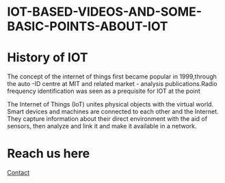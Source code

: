 # IOT-BASED-VIDEOS-AND-SOME-BASIC-POINTS-ABOUT-IOT
<SOME BASIC CONCEPTS ABOUT IOT>
<html>
  <head>
    <title>Let's go in the world of internet of things</title>
  </head>
  <body>
    <h1>History of IOT</h1>
    <p>The concept of the internet of things first became popular in 1999,through the auto -ID centre at MIT and related market - analysis publications.Radio frequency identification was seen as a prequisite for IOT at the point</p>
    <p>The Internet of Things (IoT) unites physical objects with the virtual world. Smart devices and machines are connected to each other and the Internet. They capture information about their direct environment with the aid of sensors, then analyze and link it and make it available in a network.</p>
  </body>
</html>
<ROLE OF SENSORS IN IOT>
<html>
   <head>
      <title>VIDEO BASED ON SENSORS</title>
   </head>

   <body>
      <h1>Reach us here</h1>
      <a href="https://youtu.be/ARPmWKPSTyk">Contact</a>
   </body>
</html>
